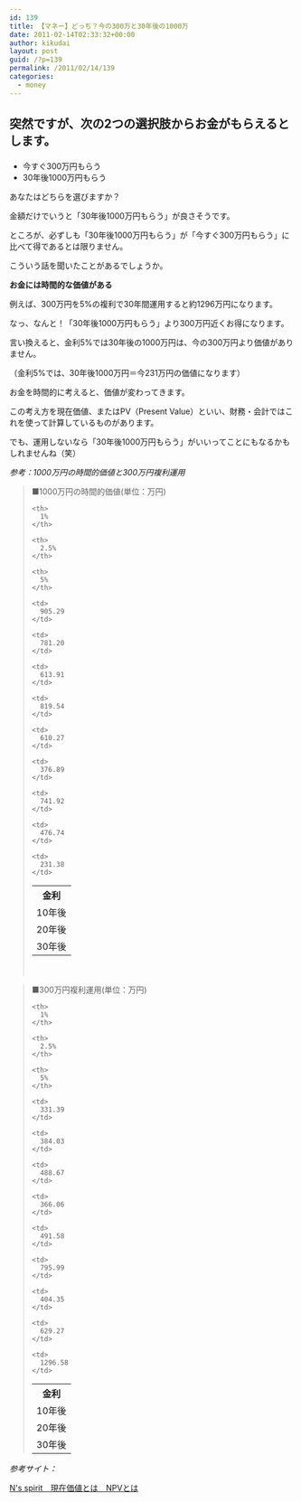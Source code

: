 ```yaml
---
id: 139
title: 【マネー】どっち？今の300万と30年後の1000万
date: 2011-02-14T02:33:32+00:00
author: kikudai
layout: post
guid: /?p=139
permalink: /2011/02/14/139
categories:
  - money
---
```

## 突然ですが、次の2つの選択肢からお金がもらえるとします。</p> 

  * 今すぐ300万円もらう
  * 30年後1000万円もらう

あなたはどちらを選びますか？
  
</h2> 

金額だけでいうと「30年後1000万円もらう」が良さそうです。
  
ところが、必ずしも「30年後1000万円もらう」が「今すぐ300万円もらう」に比べて得であるとは限りません。

こういう話を聞いたことがあるでしょうか。

**お金には時間的な価値がある**

例えば、300万円を5%の複利で30年間運用すると約1296万円になります。

なっ、なんと！「30年後1000万円もらう」より300万円近くお得になります。

言い換えると、金利5%では30年後の1000万円は、今の300万円より価値がありません。
  
（金利5%では、30年後1000万円＝今231万円の価値になります）

お金を時間的に考えると、価値が変わってきます。

この考え方を現在価値、またはPV（Present Value）といい、財務・会計ではこれを使って計算しているものがあります。

でも、運用しないなら「30年後1000万円もらう」がいいってことにもなるかもしれませんね（笑）

_参考：1000万円の時間的価値と300万円複利運用_

> ■1000万円の時間的価値(単位：万円)
> 
> <table class="tableizer-table">
>   <tr class="tableizer-firstrow">
>     <th>
>       金利
>     </th>
>     
>     <th>
>       1%
>     </th>
>     
>     <th>
>       2.5%
>     </th>
>     
>     <th>
>       5%
>     </th>
>   </tr>
>   
>   <tr>
>     <td>
>       10年後
>     </td>
>     
>     <td>
>       905.29
>     </td>
>     
>     <td>
>       781.20
>     </td>
>     
>     <td>
>       613.91
>     </td>
>   </tr>
>   
>   <tr>
>     <td>
>       20年後
>     </td>
>     
>     <td>
>       819.54
>     </td>
>     
>     <td>
>       610.27
>     </td>
>     
>     <td>
>       376.89
>     </td>
>   </tr>
>   
>   <tr>
>     <td>
>       30年後
>     </td>
>     
>     <td>
>       741.92
>     </td>
>     
>     <td>
>       476.74
>     </td>
>     
>     <td>
>       231.38
>     </td>
>   </tr>
> </table>
> 
> 　
  
> ■300万円複利運用(単位：万円)
> 
> <table class="tableizer-table">
>   <tr class="tableizer-firstrow">
>     <th>
>       金利
>     </th>
>     
>     <th>
>       1%
>     </th>
>     
>     <th>
>       2.5%
>     </th>
>     
>     <th>
>       5%
>     </th>
>   </tr>
>   
>   <tr>
>     <td>
>       10年後
>     </td>
>     
>     <td>
>       331.39
>     </td>
>     
>     <td>
>       384.03
>     </td>
>     
>     <td>
>       488.67
>     </td>
>   </tr>
>   
>   <tr>
>     <td>
>       20年後
>     </td>
>     
>     <td>
>       366.06
>     </td>
>     
>     <td>
>       491.58
>     </td>
>     
>     <td>
>       795.99
>     </td>
>   </tr>
>   
>   <tr>
>     <td>
>       30年後
>     </td>
>     
>     <td>
>       404.35
>     </td>
>     
>     <td>
>       629.27
>     </td>
>     
>     <td>
>       1296.58
>     </td>
>   </tr>
> </table>

_参考サイト：_
  
<a href="http://www.nsspirit-cashf.com/yougo/yougo_npv.html" rel="nofollow">N's spirit　現在価値とは　NPVとは</a>